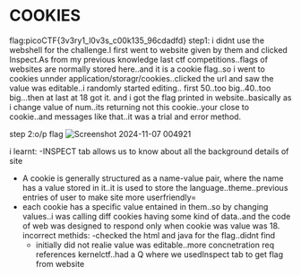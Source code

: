 # COOKIES
flag:picoCTF{3v3ry1_l0v3s_c00k135_96cdadfd}
step1:
i didnt use the webshell for the challenge.I first went to website given by them and clicked Inspect.As from my previous knowledge last ctf competitions..flags of websites are 
normally stored here..and it is a cookie flag..so i went to cookies unnder application/storagr/cookies..clicked the url and saw the value was editable..i randomly started editing..
first 50..too big..40..too big...then at last at 18 got it. and i got the flag printed in website..basically as i change value of num..its returning not this cookie..your close to
cookie..and messages like that..it was a trial and error method.



step 2:o/p flag
![Screenshot 2024-11-07 004921](https://github.com/user-attachments/assets/25282f86-dcea-4a59-bfdd-7aaffa4d20c8)

i learnt:
-INSPECT tab allows us to know about all the background details of site
- A cookie is generally structured as a name-value pair, where the name has a value stored in it..it is used to store the language..theme..previous entries of user to make site more userfriendly=
- each cookie has a specific value entained in them..so by changing values..i was calling diff cookies having some kind of data..and the code of web was designed to respond only when cookie was value was 18.
incorrect methids:
-checked the html and java for the flag..didnt find
  - initially did not realie value was editable..more concnetration req
references
kernelctf..had a Q where we usedInspect tab to get flag from website

